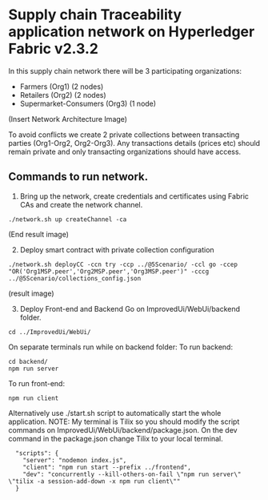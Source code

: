# Supply chain Traceability application network on Hyperledger Fabric v2.3.2

In this supply chain network there will be 3 participating organizations:
  * Farmers (Org1) (2 nodes)
  * Retailers (Org2) (2 nodes)
  * Supermarket-Consumers (Org3) (1 node)

(Insert Network Architecture Image)

  To avoid conflicts we create 2 private collections between transacting parties (Org1-Org2, Org2-Org3).
Any transactions details (prices etc) should remain private and only transacting organizations should have access. 

## Commands to run network. 
1. Bring up the network, create credentials and certificates using Fabric CAs and create the network channel.
``` 
./network.sh up createChannel -ca
```
(End result image)

2. Deploy smart contract with private collection configuration
```
./network.sh deployCC -ccn try -ccp ../@5Scenario/ -ccl go -ccep "OR('Org1MSP.peer','Org2MSP.peer','Org3MSP.peer')" -cccg ../@5Scenario/collections_config.json

```
(result image)

3. Deploy Front-end and Backend
Go on ImprovedUi/WebUi/backend folder.
```
cd ../ImprovedUi/WebUi/
```
On separate terminals run while on backend folder:
To run backend:
```
cd backend/
npm run server
```
To run front-end:
```
npm run client
```
Alternatively use ./start.sh script to automatically start the whole application. 
NOTE: My terminal is Tilix so you should modify the script commands on ImprovedUi/WebUi/backend/package.json.
On the dev command in the package.json change Tilix to your local terminal. 
```
  "scripts": {
    "server": "nodemon index.js",
    "client": "npm run start --prefix ../frontend",
    "dev": "concurrently --kill-others-on-fail \"npm run server\" \"tilix -a session-add-down -x npm run client\""
  }
 ```



